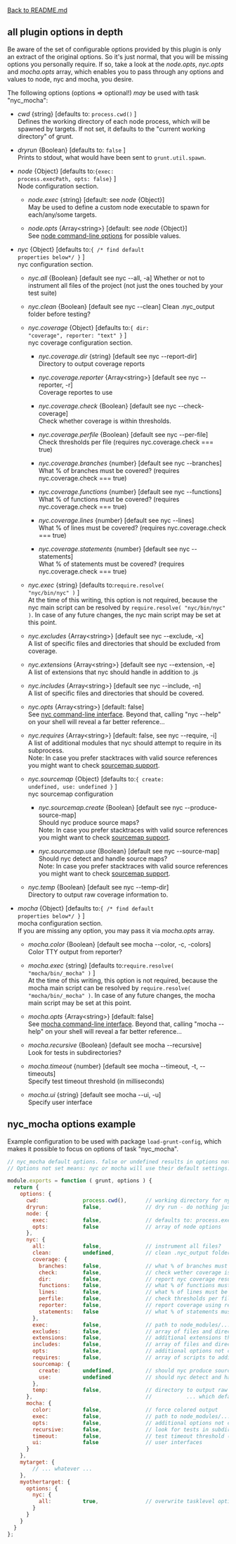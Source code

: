 [Back to README.md](../README.md)

## all plugin options in depth ##

Be aware of the set of configurable options provided by this plugin is only an
extract of the original options. So it's just normal, that you will be missing
options you personally require. If so, take a look at the
_node.opts_, _nyc.opts_ and _mocha.opts_ array, which enables you to pass through
any options and values to node, nyc and mocha, you desire.  

The following options (options => optional!) _may_ be used with task "nyc_mocha":

* _cwd_  {string} [defaults to: <code>process.cwd()</code> ]  
Defines the working directory of each node process, which will be spawned by
targets. If not set, it defaults to the "current working directory" of grunt.

* _dryrun_ {Boolean} [defaults to: <code>false</code> ]  
Prints to stdout, what would have been sent to <code>grunt.util.spawn</code>.

* _node_ {Object} [defaults to:<code>{exec: process.execPath, opts: false}</code> ]  
Node configuration section.

  * _node.exec_ {string} [default: see _node_ {Object}]  
May be used to define a custom node executable to spawn for each/any/some targets.

  * _node.opts_ {Array&lt;string&gt;} [default: see _node_ {Object}]  
See [node command-line options](https://nodejs.org/api/cli.html) for possible values.

* _nyc_ {Object} [defaults to:<code>{ /* find default properties below*/ }</code> ]  
nyc configuration section.

  * _nyc.all_ {Boolean} [default see nyc --all, -a]
Whether or not to instrument all files of the project (not just the ones touched
by your test suite)

  * _nyc.clean_ {Boolean} [default see nyc --clean]
Clean .nyc_output folder before testing?

  * _nyc.coverage_ {Object} [defaults to:<code>{ dir: "coverage", reporter: "text" }</code> ]  
nyc coverage configuration section.  

    * _nyc.coverage.dir_ {string} [default see nyc --report-dir]  
Directory to output coverage reports

    * _nyc.coverage.reporter_ {Array&lt;string&gt;} [default see nyc --reporter, -r]  
Coverage reportes to use

    * _nyc.coverage.check_ {Boolean} [default see nyc --check-coverage]  
Check whether coverage is within thresholds.

    * _nyc.coverage.perfile_ {Boolean} [default see nyc --per-file]  
Check thresholds per file (requires nyc.coverage.check === true)

    * _nyc.coverage.branches_ {number} [default see nyc --branches]  
What % of branches must be covered? (requires nyc.coverage.check === true)

    * _nyc.coverage.functions_ {number} [default see nyc --functions]  
What % of functions must be covered? (requires nyc.coverage.check === true)

    * _nyc.coverage.lines_ {number} [default see nyc --lines]  
What % of lines must be covered? (requires nyc.coverage.check === true)

    * _nyc.coverage.statements_ {number} [default see nyc --statements]  
What % of statements must be covered? (requires nyc.coverage.check === true)

  * _nyc.exec_ {string} [defaults to:<code>require.resolve( "nyc/bin/nyc" )</code> ]  
At the time of this writing, this option is not required, because the nyc main
script can be resolved by <code>require.resolve( "nyc/bin/nyc" )</code>.
In case of any future changes, the nyc main script may be set at this point.

  * _nyc.excludes_ {Array&lt;string&gt;} [default see nyc --exclude, -x]  
A list of specific files and directories that should be excluded from coverage.

  * _nyc.extensions_ {Array&lt;string&gt;} [default see nyc --extension, -e]  
A list of extensions that nyc should handle in addition to .js

  * _nyc.includes_ {Array&lt;string&gt;} [default see nyc --include, -n]  
A list of specific files and directories that should be covered.

  * _nyc.opts_ {Array&lt;string&gt;} [default: false]  
See [nyc command-line interface](https://github.com/istanbuljs/nyc). Beyond that,
calling "nyc --help" on your shell will reveal a far better reference...

  * _nyc.requires_ {Array&lt;string&gt;} [default: false, see nyc --require, -i]  
A list of additional modules that nyc should attempt to require in its subprocess.  
Note: In case you prefer stacktraces with valid source references you might want
      to check [sourcemap support](./docs/sourcemapsupport.md).

  * _nyc.sourcemap_ {Object} [defaults to:<code>{ create: undefined, use: undefined }</code> ]  
nyc sourcemap configuration

    * _nyc.sourcemap.create_ {Boolean} [default see nyc --produce-source-map]  
Should nyc produce source maps?  
Note: In case you prefer stacktraces with valid source references you might want
      to check [sourcemap support](./docs/sourcemapsupport.md).

    * _nyc.sourcemap.use_ {Boolean} [default see nyc --source-map]  
Should nyc detect and handle source maps?  
Note: In case you prefer stacktraces with valid source references you might want
      to check [sourcemap support](./docs/sourcemapsupport.md).

  * _nyc.temp_ {Boolean} [default see nyc --temp-dir]  
Directory to output raw coverage information to.

* _mocha_ {Object} [defaults to:<code>{ /* find default properties below*/ }</code> ]  
mocha configuration section.  
If you are missing any option, you may pass it via _mocha.opts_ array.

  * _mocha.color_ {Boolean} [default see mocha --color, -c, -colors]  
Color TTY output from reporter?

  * _mocha.exec_ {string} [defaults to:<code>require.resolve( "mocha/bin/_mocha" )</code> ]  
At the time of this writing, this option is not required, because the mocha main
script can be resolved by <code>require.resolve( "mocha/bin/_mocha" )</code>.
In case of any future changes, the mocha main script may be set at this point.

  * _mocha.opts_ {Array&lt;string&gt;} [default: false]  
See [mocha command-line interface](https://mochajs.org/api/mocha). Beyond that,
calling "mocha --help" on your shell will reveal a far better reference...

  * _mocha.recursive_ {Boolean} [default see mocha --recursive]  
Look for tests in subdirectories?

  * _mocha.timeout_ {number} [default see mocha --timeout, -t, --timeouts]  
Specify test timeout threshold (in milliseconds)

  * _mocha.ui_ {string} [default see mocha --ui, -u]  
Specify user interface

## nyc_mocha options example ##

Example configuration to be used with package <code>load-grunt-config</code>,
which makes it possible to focus on options of task "nyc_mocha".

```javascript
// nyc_mocha default options. false or undefined results in options not being set.
// Options not set means: nyc or mocha will use their default settings.

module.exports = function ( grunt, options ) {
  return {
    options: {
      cwd:              process.cwd(),      // working directory for nyc + mocha run
      dryrun:           false,              // dry run - do nothing just print cmd line
      node: {
        exec:           false,              // defaults to: process.execPath
        opts:           false               // array of node options
      },
      nyc: {
        all:            false,              // instrument all files?
        clean:          undefined,          // clean .nyc_output folder before testing
        coverage: {
          branches:     false,              // what % of branches must be covered?
          check:        false,              // check wether coverage is within thresholds
          dir:          false,              // report nyc coverage results to folder
          functions:    false,              // what % of functions must be covered?
          lines:        false,              // what % of lines must be covered?
          perfile:      false,              // check thresholds per file
          reporter:     false,              // report coverage using reporter 'text'|'html'
          statements:   false               // what % of statements must be covered?
        },
        exec:           false,              // path to node_modules/.../nyc script
        excludes:       false,              // array of files and directories to exclude
        extensions:     false,              // additional extensions that nyc should handle
        includes:       false,              // array of files and directories to inclode
        opts:           false,              // additional options not covered by plugin
        requires:       false,              // array of scripts to additionally require
        sourcemap: {
          create:       undefined,          // should nyc produce sourcemaps
          use:          undefined           // should nyc detect and handle sourcemaps
        },
        temp:           false,              // directory to output raw coverage information
      },                                    //           ... which defaults to .nyc_output
      mocha: {
        color:          false,              // force colored output
        exec:           false,              // path to node_modules/.../mocha script
        opts:           false,              // additional options not covered by plugin
        recursive:      false,              // look for tests in subdirectories
        timeout:        false,              // test timeout threshold (millis)
        ui:             false               // user interfaces
      }
    },
    mytarget: {
        // ... whatever ...
    },
    myothertarget: {
      options: {
        nyc: {
          all:          true,               // overwrite tasklevel options.nyc.all
        }
      }
    }
  }
};
```
